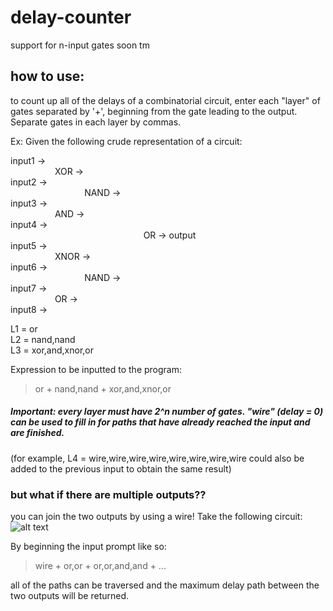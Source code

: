# delay-counter
support for n-input gates soon tm

## how to use:

to count up all of the delays of a combinatorial circuit, enter each "layer" of gates separated by '+', beginning from the gate leading to the output. Separate gates in each layer by commas.

Ex: Given the following crude representation of a circuit:

input1 ->  
&nbsp; &nbsp; &nbsp; &nbsp; &nbsp; &nbsp; &nbsp; &nbsp; &nbsp; XOR  ->  
input2 ->  
&nbsp; &nbsp; &nbsp; &nbsp; &nbsp; &nbsp; &nbsp; &nbsp; &nbsp; &nbsp; &nbsp; &nbsp; &nbsp; &nbsp; &nbsp; NAND ->  
input3 ->  
&nbsp; &nbsp; &nbsp; &nbsp; &nbsp; &nbsp; &nbsp; &nbsp; &nbsp; AND  ->  
input4 ->  
&nbsp; &nbsp; &nbsp; &nbsp; &nbsp; &nbsp; &nbsp; &nbsp; &nbsp; &nbsp; &nbsp; &nbsp; &nbsp; &nbsp; &nbsp; &nbsp; &nbsp; &nbsp; &nbsp; &nbsp; &nbsp; &nbsp; &nbsp; &nbsp; &nbsp; &nbsp; &nbsp; OR -> output  
input5 ->  
&nbsp; &nbsp; &nbsp; &nbsp; &nbsp; &nbsp; &nbsp; &nbsp; &nbsp; XNOR ->  
input6 ->  
&nbsp; &nbsp; &nbsp; &nbsp; &nbsp; &nbsp; &nbsp; &nbsp; &nbsp; &nbsp; &nbsp; &nbsp; &nbsp; &nbsp; &nbsp; NAND ->  
input7 ->  
&nbsp; &nbsp; &nbsp; &nbsp; &nbsp; &nbsp; &nbsp; &nbsp; &nbsp; OR   ->  
input8 ->  


L1 = or  
L2 = nand,nand  
L3 = xor,and,xnor,or  

Expression to be inputted to the program:  
> or + nand,nand + xor,and,xnor,or

##### Important: every layer must have 2^n number of gates. "wire" (delay = 0) can be used to fill in for paths that have already reached the input and are finished.
(for example, L4 = wire,wire,wire,wire,wire,wire,wire,wire could also be added to the previous input to obtain the same result)

### but what if there are multiple outputs??  
you can join the two outputs by using a wire! Take the following circuit:  
![alt text](https://raw.githubusercontent.com/Derposoft/delay-counter/master/plc-program-implement-combinatorial-logic-circuit-2-02.png)  

By beginning the input prompt like so:  
> wire + or,or + or,or,and,and + ...  

all of the paths can be traversed and the maximum delay path between the two outputs will be returned.
